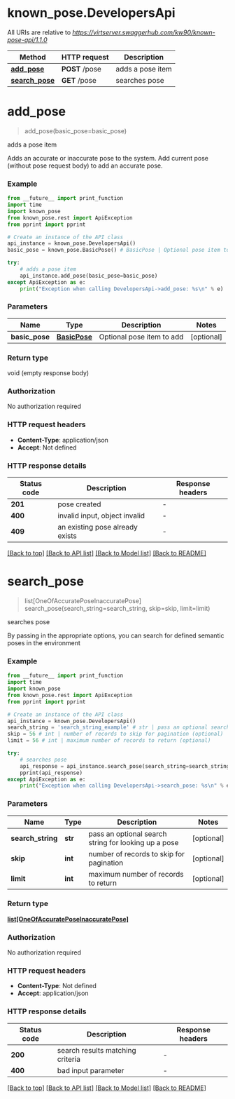 # known_pose.DevelopersApi

All URIs are relative to *https://virtserver.swaggerhub.com/kw90/known-pose-api/1.1.0*

Method | HTTP request | Description
------------- | ------------- | -------------
[**add_pose**](DevelopersApi.md#add_pose) | **POST** /pose | adds a pose item
[**search_pose**](DevelopersApi.md#search_pose) | **GET** /pose | searches pose


# **add_pose**
> add_pose(basic_pose=basic_pose)

adds a pose item

Adds an accurate or inaccurate pose to the system. Add current pose (without pose request body) to add an accurate pose. 

### Example

```python
from __future__ import print_function
import time
import known_pose
from known_pose.rest import ApiException
from pprint import pprint

# Create an instance of the API class
api_instance = known_pose.DevelopersApi()
basic_pose = known_pose.BasicPose() # BasicPose | Optional pose item to add (optional)

try:
    # adds a pose item
    api_instance.add_pose(basic_pose=basic_pose)
except ApiException as e:
    print("Exception when calling DevelopersApi->add_pose: %s\n" % e)
```

### Parameters

Name | Type | Description  | Notes
------------- | ------------- | ------------- | -------------
 **basic_pose** | [**BasicPose**](BasicPose.md)| Optional pose item to add | [optional] 

### Return type

void (empty response body)

### Authorization

No authorization required

### HTTP request headers

 - **Content-Type**: application/json
 - **Accept**: Not defined

### HTTP response details
| Status code | Description | Response headers |
|-------------|-------------|------------------|
**201** | pose created |  -  |
**400** | invalid input, object invalid |  -  |
**409** | an existing pose already exists |  -  |

[[Back to top]](#) [[Back to API list]](../README.md#documentation-for-api-endpoints) [[Back to Model list]](../README.md#documentation-for-models) [[Back to README]](../README.md)

# **search_pose**
> list[OneOfAccuratePoseInaccuratePose] search_pose(search_string=search_string, skip=skip, limit=limit)

searches pose

By passing in the appropriate options, you can search for defined semantic poses in the environment 

### Example

```python
from __future__ import print_function
import time
import known_pose
from known_pose.rest import ApiException
from pprint import pprint

# Create an instance of the API class
api_instance = known_pose.DevelopersApi()
search_string = 'search_string_example' # str | pass an optional search string for looking up a pose (optional)
skip = 56 # int | number of records to skip for pagination (optional)
limit = 56 # int | maximum number of records to return (optional)

try:
    # searches pose
    api_response = api_instance.search_pose(search_string=search_string, skip=skip, limit=limit)
    pprint(api_response)
except ApiException as e:
    print("Exception when calling DevelopersApi->search_pose: %s\n" % e)
```

### Parameters

Name | Type | Description  | Notes
------------- | ------------- | ------------- | -------------
 **search_string** | **str**| pass an optional search string for looking up a pose | [optional] 
 **skip** | **int**| number of records to skip for pagination | [optional] 
 **limit** | **int**| maximum number of records to return | [optional] 

### Return type

[**list[OneOfAccuratePoseInaccuratePose]**](OneOfAccuratePoseInaccuratePose.md)

### Authorization

No authorization required

### HTTP request headers

 - **Content-Type**: Not defined
 - **Accept**: application/json

### HTTP response details
| Status code | Description | Response headers |
|-------------|-------------|------------------|
**200** | search results matching criteria |  -  |
**400** | bad input parameter |  -  |

[[Back to top]](#) [[Back to API list]](../README.md#documentation-for-api-endpoints) [[Back to Model list]](../README.md#documentation-for-models) [[Back to README]](../README.md)

